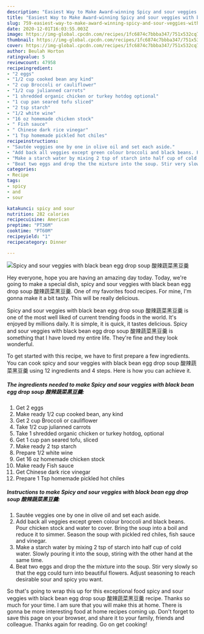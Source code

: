 ```yaml
---
description: "Easiest Way to Make Award-winning Spicy and sour veggies with black bean egg drop soup 酸辣蔬菜黑豆羹"
title: "Easiest Way to Make Award-winning Spicy and sour veggies with black bean egg drop soup 酸辣蔬菜黑豆羹"
slug: 759-easiest-way-to-make-award-winning-spicy-and-sour-veggies-with-black-bean-egg-drop-soup
date: 2020-12-01T16:03:55.003Z
image: https://img-global.cpcdn.com/recipes/1fc6874c7bbba347/751x532cq70/spicy-and-sour-veggies-with-black-bean-egg-drop-soup-酸辣蔬菜黑豆羹-recipe-main-photo.jpg
thumbnail: https://img-global.cpcdn.com/recipes/1fc6874c7bbba347/751x532cq70/spicy-and-sour-veggies-with-black-bean-egg-drop-soup-酸辣蔬菜黑豆羹-recipe-main-photo.jpg
cover: https://img-global.cpcdn.com/recipes/1fc6874c7bbba347/751x532cq70/spicy-and-sour-veggies-with-black-bean-egg-drop-soup-酸辣蔬菜黑豆羹-recipe-main-photo.jpg
author: Beulah Horton
ratingvalue: 5
reviewcount: 47958
recipeingredient:
- "2 eggs"
- "1/2 cup cooked bean any kind"
- "2 cup Broccoli or cauliflower"
- "1/2 cup julianned carrots"
- "1 shredded organic chicken or turkey hotdog optional"
- "1 cup pan seared tofu sliced"
- "2 tsp starch"
- "1/2 white wine"
- "16 oz homemade chicken stock"
- " Fish sauce"
- " Chinese dark rice vinegar"
- "1 Tsp homemade pickled hot chiles"
recipeinstructions:
- "Sautée veggies one by one in olive oil and set each aside."
- "Add back all veggies except green colour broccoli and black beans. Pour chicken stock and water to cover. Bring the soup into a boil and reduce it to simmer. Season the soup with pickled red chiles, fish sauce and vinegar."
- "Make a starch water by mixing 2 tsp of starch into half cup of cold water. Slowly pouring it into the soup, stiring with the other hand at the same time."
- "Beat two eggs and drop the the mixture into the soup. Stir very slowly so that the egg could turn into beautiful flowers. Adjust seasoning to reach desirable sour and spicy you want."
categories:
- Recipe
tags:
- spicy
- and
- sour

katakunci: spicy and sour 
nutrition: 282 calories
recipecuisine: American
preptime: "PT36M"
cooktime: "PT60M"
recipeyield: "1"
recipecategory: Dinner

---
```



![Spicy and sour veggies with black bean egg drop soup 酸辣蔬菜黑豆羹](https://img-global.cpcdn.com/recipes/1fc6874c7bbba347/751x532cq70/spicy-and-sour-veggies-with-black-bean-egg-drop-soup-酸辣蔬菜黑豆羹-recipe-main-photo.jpg)

Hey everyone, hope you are having an amazing day today. Today, we're going to make a special dish, spicy and sour veggies with black bean egg drop soup 酸辣蔬菜黑豆羹. One of my favorites food recipes. For mine, I'm gonna make it a bit tasty. This will be really delicious.

Spicy and sour veggies with black bean egg drop soup 酸辣蔬菜黑豆羹 is one of the most well liked of current trending foods in the world. It's enjoyed by millions daily. It is simple, it is quick, it tastes delicious. Spicy and sour veggies with black bean egg drop soup 酸辣蔬菜黑豆羹 is something that I have loved my entire life. They're fine and they look wonderful.




To get started with this recipe, we have to first prepare a few ingredients. You can cook spicy and sour veggies with black bean egg drop soup 酸辣蔬菜黑豆羹 using 12 ingredients and 4 steps. Here is how you can achieve it.

<!--inarticleads1-->

##### The ingredients needed to make Spicy and sour veggies with black bean egg drop soup 酸辣蔬菜黑豆羹:

1. Get 2 eggs
1. Make ready 1/2 cup cooked bean, any kind
1. Get 2 cup Broccoli or cauliflower
1. Take 1/2 cup julianned carrots
1. Take 1 shredded organic chicken or turkey hotdog, optional
1. Get 1 cup pan seared tofu, sliced
1. Make ready 2 tsp starch
1. Prepare 1/2 white wine
1. Get 16 oz homemade chicken stock
1. Make ready  Fish sauce
1. Get  Chinese dark rice vinegar
1. Prepare 1 Tsp homemade pickled hot chiles




<!--inarticleads2-->

##### Instructions to make Spicy and sour veggies with black bean egg drop soup 酸辣蔬菜黑豆羹:

1. Sautée veggies one by one in olive oil and set each aside.
1. Add back all veggies except green colour broccoli and black beans. Pour chicken stock and water to cover. Bring the soup into a boil and reduce it to simmer. Season the soup with pickled red chiles, fish sauce and vinegar.
1. Make a starch water by mixing 2 tsp of starch into half cup of cold water. Slowly pouring it into the soup, stiring with the other hand at the same time.
1. Beat two eggs and drop the the mixture into the soup. Stir very slowly so that the egg could turn into beautiful flowers. Adjust seasoning to reach desirable sour and spicy you want.




So that's going to wrap this up for this exceptional food spicy and sour veggies with black bean egg drop soup 酸辣蔬菜黑豆羹 recipe. Thanks so much for your time. I am sure that you will make this at home. There is gonna be more interesting food at home recipes coming up. Don't forget to save this page on your browser, and share it to your family, friends and colleague. Thanks again for reading. Go on get cooking!
